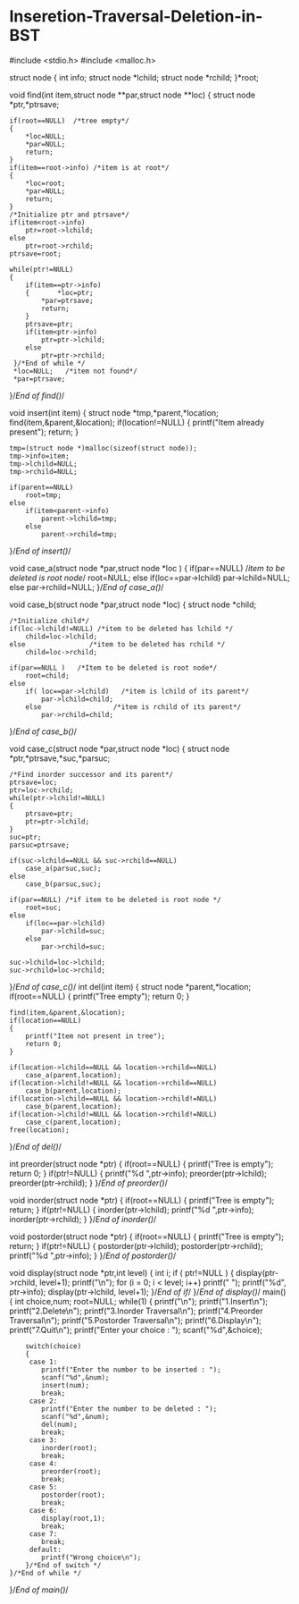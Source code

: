 # Inseretion-Traversal-Deletion-in-BST

#include <stdio.h>
#include <malloc.h>

struct node
{
	int info;
	struct node *lchild;
	struct node *rchild;
}*root;



void find(int item,struct node **par,struct node **loc)
{
	struct node *ptr,*ptrsave;

	if(root==NULL)  /*tree empty*/
	{
		*loc=NULL;
		*par=NULL;
		return;
	}
	if(item==root->info) /*item is at root*/
	{
		*loc=root;
		*par=NULL;
		return;
	}
	/*Initialize ptr and ptrsave*/
	if(item<root->info)
		ptr=root->lchild;
	else
		ptr=root->rchild;
	ptrsave=root;

	while(ptr!=NULL)
	{
		if(item==ptr->info)
		{       *loc=ptr;
			*par=ptrsave;
			return;
		}
		ptrsave=ptr;
		if(item<ptr->info)
			ptr=ptr->lchild;
		else
			ptr=ptr->rchild;
	 }/*End of while */
	 *loc=NULL;   /*item not found*/
	 *par=ptrsave;
}/*End of find()*/

void insert(int item)
{       struct node *tmp,*parent,*location;
	find(item,&parent,&location);
	if(location!=NULL)
	{
		printf("Item already present");
		return;
	}

	tmp=(struct node *)malloc(sizeof(struct node));
	tmp->info=item;
	tmp->lchild=NULL;
	tmp->rchild=NULL;

	if(parent==NULL)
		root=tmp;
	else
		if(item<parent->info)
			parent->lchild=tmp;
		else
			parent->rchild=tmp;
}/*End of insert()*/


void case_a(struct node *par,struct node *loc )
{
	if(par==NULL) /*item to be deleted is root node*/
		root=NULL;
	else
		if(loc==par->lchild)
			par->lchild=NULL;
		else
			par->rchild=NULL;
}/*End of case_a()*/

void case_b(struct node *par,struct node *loc)
{
	struct node *child;

	/*Initialize child*/
	if(loc->lchild!=NULL) /*item to be deleted has lchild */
		child=loc->lchild;
	else                /*item to be deleted has rchild */
		child=loc->rchild;

	if(par==NULL )   /*Item to be deleted is root node*/
		root=child;
	else
		if( loc==par->lchild)   /*item is lchild of its parent*/
			par->lchild=child;
		else                  /*item is rchild of its parent*/
			par->rchild=child;
}/*End of case_b()*/

void case_c(struct node *par,struct node *loc)
{
	struct node *ptr,*ptrsave,*suc,*parsuc;

	/*Find inorder successor and its parent*/
	ptrsave=loc;
	ptr=loc->rchild;
	while(ptr->lchild!=NULL)
	{
		ptrsave=ptr;
		ptr=ptr->lchild;
	}
	suc=ptr;
	parsuc=ptrsave;

	if(suc->lchild==NULL && suc->rchild==NULL)
		case_a(parsuc,suc);
	else
		case_b(parsuc,suc);

	if(par==NULL) /*if item to be deleted is root node */
		root=suc;
	else
		if(loc==par->lchild)
			par->lchild=suc;
		else
			par->rchild=suc;

	suc->lchild=loc->lchild;
	suc->rchild=loc->rchild;
}/*End of case_c()*/
int del(int item)
{
	struct node *parent,*location;
	if(root==NULL)
	{
		printf("Tree empty");
		return 0;
	}

	find(item,&parent,&location);
	if(location==NULL)
	{
		printf("Item not present in tree");
		return 0;
	}

	if(location->lchild==NULL && location->rchild==NULL)
		case_a(parent,location);
	if(location->lchild!=NULL && location->rchild==NULL)
		case_b(parent,location);
	if(location->lchild==NULL && location->rchild!=NULL)
		case_b(parent,location);
	if(location->lchild!=NULL && location->rchild!=NULL)
		case_c(parent,location);
	free(location);
}/*End of del()*/

int preorder(struct node *ptr)
{
	if(root==NULL)
	{
		printf("Tree is empty");
		return 0;
	}
	if(ptr!=NULL)
	{
		printf("%d  ",ptr->info);
		preorder(ptr->lchild);
		preorder(ptr->rchild);
	}
}/*End of preorder()*/

void inorder(struct node *ptr)
{
	if(root==NULL)
	{
		printf("Tree is empty");
		return;
	}
	if(ptr!=NULL)
	{
		inorder(ptr->lchild);
		printf("%d  ",ptr->info);
		inorder(ptr->rchild);
	}
}/*End of inorder()*/

void postorder(struct node *ptr)
{
	if(root==NULL)
	{
		printf("Tree is empty");
		return;
	}
	if(ptr!=NULL)
	{
		postorder(ptr->lchild);
		postorder(ptr->rchild);
		printf("%d  ",ptr->info);
	}
}/*End of postorder()*/

void display(struct node *ptr,int level)
{
	int i;
	if ( ptr!=NULL )
	{
		display(ptr->rchild, level+1);
		printf("\n");
		for (i = 0; i < level; i++)
			printf("    ");
		printf("%d", ptr->info);
		display(ptr->lchild, level+1);
	}/*End of if*/
}/*End of display()*/
main()
{
	int choice,num;
	root=NULL;
	while(1)
	{
		printf("\n");
		printf("1.Insert\n");
		printf("2.Delete\n");
		printf("3.Inorder Traversal\n");
		printf("4.Preorder Traversal\n");
		printf("5.Postorder Traversal\n");
		printf("6.Display\n");
		printf("7.Quit\n");
		printf("Enter your choice : ");
		scanf("%d",&choice);

		switch(choice)
		{
		 case 1:
			printf("Enter the number to be inserted : ");
			scanf("%d",&num);
			insert(num);
			break;
		 case 2:
			printf("Enter the number to be deleted : ");
			scanf("%d",&num);
			del(num);
			break;
		 case 3:
			inorder(root);
			break;
		 case 4:
			preorder(root);
			break;
		 case 5:
			postorder(root);
			break;
		 case 6:
			display(root,1);
			break;
		 case 7:
            break;
		 default:
			printf("Wrong choice\n");
		}/*End of switch */
	}/*End of while */
}/*End of main()*/
